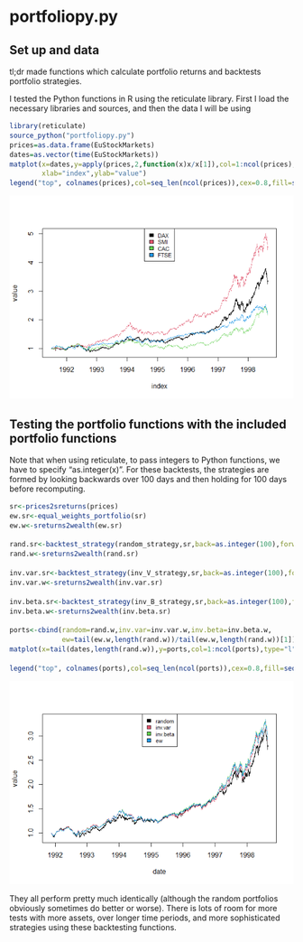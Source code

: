 portfoliopy.py
================

## Set up and data

tl;dr made functions which calculate portfolio returns and backtests
portfolio strategies.

I tested the Python functions in R using the reticulate library. First I
load the necessary libraries and sources, and then the data I will be
using

``` r
library(reticulate)
source_python("portfoliopy.py")
prices=as.data.frame(EuStockMarkets)
dates=as.vector(time(EuStockMarkets))
matplot(x=dates,y=apply(prices,2,function(x)x/x[1]),col=1:ncol(prices),type="l",
        xlab="index",ylab="value")
legend("top", colnames(prices),col=seq_len(ncol(prices)),cex=0.8,fill=seq_len(ncol(prices)))
```

![](README_files/figure-gfm/unnamed-chunk-1-1.png)<!-- -->

## Testing the portfolio functions with the included portfolio functions

Note that when using reticulate, to pass integers to Python functions,
we have to specify “as.integer(x)”. For these backtests, the strategies
are formed by looking backwards over 100 days and then holding for 100
days before recomputing.

``` r
sr<-prices2sreturns(prices)
ew.sr<-equal_weights_portfolio(sr)
ew.w<-sreturns2wealth(ew.sr)

rand.sr<-backtest_strategy(random_strategy,sr,back=as.integer(100),forward=as.integer(100),args=as.integer(2))
rand.w<-sreturns2wealth(rand.sr)

inv.var.sr<-backtest_strategy(inv_V_strategy,sr,back=as.integer(100),forward=as.integer(100),args=NULL)
inv.var.w<-sreturns2wealth(inv.var.sr)

inv.beta.sr<-backtest_strategy(inv_B_strategy,sr,back=as.integer(100),forward=as.integer(100),args=NULL)
inv.beta.w<-sreturns2wealth(inv.beta.sr)

ports<-cbind(random=rand.w,inv.var=inv.var.w,inv.beta=inv.beta.w,
             ew=tail(ew.w,length(rand.w))/tail(ew.w,length(rand.w))[1])
matplot(x=tail(dates,length(rand.w)),y=ports,col=1:ncol(ports),type="l",xlab="date",ylab="value")

legend("top", colnames(ports),col=seq_len(ncol(ports)),cex=0.8,fill=seq_len(ncol(ports)))
```

![](README_files/figure-gfm/pressure-1.png)<!-- -->

They all perform pretty much identically (although the random portfolios
obviously sometimes do better or worse). There is lots of room for more
tests with more assets, over longer time periods, and more sophisticated
strategies using these backtesting functions.
